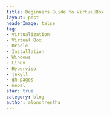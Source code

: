 ```yaml
---
title: Beginners Guide to VirtualBox
layout: post
headerImage: talse
tag:
- virtualization
- Virtual Box
- Oracle
- Installation
- Windows
- Linux
- Hypervisor
- jekyll
- gh-pages
- nepal
star: true
category: blog
author: alonshrestha
---
```

